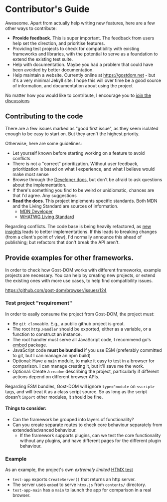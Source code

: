 # Contributor's Guide

Aweseome. Apart from actually help writing new features, here are a few other
ways to contribute:

- **Provide feedback**. This is super important. The feedback from users help
  set the direction, and prioritise features.
- Providing test projects to check for compatibility with existing frameworks
  and libraries, with the potential to serve as a foundation to extend the
  existing test suite.
- Help with documentation. Maybe you had a problem that could have been avoided
  by better documentation.
- Help maintain a website. Currently online at https://gostdom.net - but it's a
  very minimal Jekyll site. I hope this will over time be a good source of
  information, and documentation about using the project

No matter how you would like to contribute, I encourage you to [join the
discussions](https://github.com/orgs/gost-dom/discussions)

## Contributing to the code

There are a few issues marked as "good first issue", as they seem isolated
enough to be easy to start on. But they aren't the highest priority.

Otherwise, here are some guidelines:

- Let yourself known before starting working on a feature to avoid conflicts
- There is not a "correct" prioritization. Without user feedback, prioritization
  is based on what I experience, and what I believe would make most sense
- Browse through the [Developer docs](./docs/Developer-docs.md), but don't be
  afraid to ask questions about the implementation.
- If there's something you find to be weird or unidiomatic, chances are that I'd agree. Any suggestions 
- **Read the docs**. This project implements specific standards. Both MDN and the
  Living Standard are sources of information.
    - [MDN Developer](https://developer.mozilla.org/en-US/docs/Web)
    - [WHATWG Living Standard](https://html.spec.whatwg.org/multipage)

Regarding conflicts. The code base is being heavily refactored, as [new
insights](https://github.com/orgs/gost-dom/discussions/50) leads to better
implementations. If this leads to breaking changes (from a client's point of
view), I'd normally announce this ahead of publishing; but refactors that don't
break the API aren't.

## Provide examples for other frameworks.

In order to check how Gost-DOM works with different frameworks, example projects
are necessary. You can help by creating new projects, or extend the existing
ones with more use cases, to help find compatibility issues.

https://github.com/gost-dom/browser/issues/124

### Test project "requirement"

In order to easily consume the project from Gost-DOM, the project must:

- Be `git clone`able. E.g., a public github project is great.
- The root `http.Handler` should be exported, either as a variable, or a
  function to construct an instance.
- The root handler must serve all JavaScript code, I recommend go's
  [embed](https://pkg.go.dev/embed) package.
- JavaScript code **must be bundled** if you use ESM (preferably committed to git,
  but I can manage an npm build)
- Optional: Have a `main` module, to make it easy to test in a browser for
  comparison. I can manage creating it, but it'll save me the work.
- Optional: Create a `readme` describing the project, particularly if different
  actions depend on different browser APIs.

Regarding ESM bundles, Gost-DOM will ignore `type="module` on `<script>` tags,
and will treat it as a class script source. So as long as the script doesn't
`import` other modules, it should be fine.

#### Things to consider:

- Can the framework be grouped into layers of functionality?
- Can you create separate routes to check core behaviour separately from
  extended/advanced behaviour.
  - If the framework supports plugins, can we test the core functionality without
    any plugins, and have different pages for the different plugin behaviour.

### Example

As an example, the project's own _extremely limited_ [HTMX
test](https://github.com/gost-dom/browser/tree/main/internal/test/integration)

- `test-app` exports `CreateServer()` that returns an http server.
- The server uses `embed` to serve `htmx.js` from `contents/` directory.
- `test-app-main` has a `main` to launch the app for comparison in a real browser.

<!--
### Optional: Create a PR to the community-examples

You can optionally 

1. Fork the [community-examples](https://github.com/gost-dom/community-examples)
   project.
2. Create the project in a subdirectory of the project. The directory must be
   self-contained following the requirements listed above
3. Create a PR back to the community-examples

### Optional: Include a permissive license

If you provide a permissive license, preferable one without _any_
restrictions, even just the requirement to keep the license file, I could easily
integrate your example into the main project test suite, if it would make sense.

I would always make sure contributors are mentioned (unless you prefer not to).
-->

